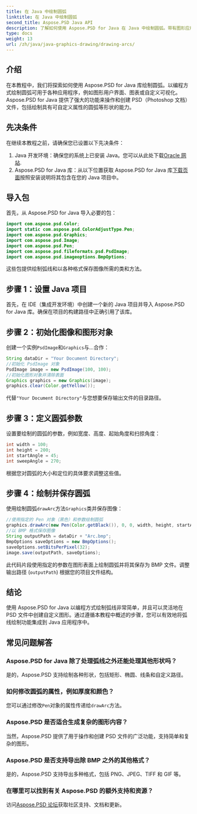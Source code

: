 ```yaml
---
title: 在 Java 中绘制圆弧
linktitle: 在 Java 中绘制圆弧
second_title: Aspose.PSD Java API
description: 了解如何使用 Aspose.PSD for Java 在 Java 中绘制圆弧。带有图形应用程序代码示例的分步教程。
type: docs
weight: 13
url: /zh/java/java-graphics-drawing/drawing-arcs/
---
```

## 介绍
在本教程中，我们将探索如何使用 Aspose.PSD for Java 库绘制圆弧。以编程方式绘制圆弧可用于各种应用程序，例如图形用户界面、图表或自定义可视化。Aspose.PSD for Java 提供了强大的功能来操作和创建 PSD（Photoshop 文档）文件，包括绘制具有可自定义属性的圆弧等形状的能力。
## 先决条件
在继续本教程之前，请确保您已设置以下先决条件：
1.  Java 开发环境：确保您的系统上已安装 Java。您可以从此处下载[Oracle 网站](https://www.oracle.com/java/).
2. Aspose.PSD for Java 库：从以下位置获取 Aspose.PSD for Java 库[下载页面](https://releases.aspose.com/psd/java/)按照安装说明将其包含在您的 Java 项目中。
## 导入包
首先，从 Aspose.PSD for Java 导入必要的包：
```java
import com.aspose.psd.Color;
import static com.aspose.psd.ColorAdjustType.Pen;
import com.aspose.psd.Graphics;
import com.aspose.psd.Image;
import com.aspose.psd.Pen;
import com.aspose.psd.fileformats.psd.PsdImage;
import com.aspose.psd.imageoptions.BmpOptions;
```
这些包提供绘制弧线和以各种格式保存图像所需的类和方法。
## 步骤 1：设置 Java 项目
首先，在 IDE（集成开发环境）中创建一个新的 Java 项目并导入 Aspose.PSD for Java 库。确保在项目的构建路径中正确引用了该库。
## 步骤 2：初始化图像和图形对象
创建一个实例`PsdImage`和`Graphics`与...合作：
```java
String dataDir = "Your Document Directory";
//初始化 PsdImage 对象
PsdImage image = new PsdImage(100, 100);
//初始化图形对象并清除表面
Graphics graphics = new Graphics(image);
graphics.clear(Color.getYellow());
```
代替`"Your Document Directory"`与您想要保存输出文件的目录路径。
## 步骤 3：定义圆弧参数
设置要绘制的圆弧的参数，例如宽度、高度、起始角度和扫掠角度：
```java
int width = 100;
int height = 200;
int startAngle = 45;
int sweepAngle = 270;
```
根据您对圆弧的大小和定位的具体要求调整这些值。
## 步骤 4：绘制并保存圆弧
使用绘制圆弧`drawArc`方法`Graphics`类并保存图像：
```java
//使用指定的 Pen 对象（黑色）和参数绘制圆弧
graphics.drawArc(new Pen(Color.getBlack()), 0, 0, width, height, startAngle, sweepAngle);
//以 BMP 格式保存图像
String outputPath = dataDir + "Arc.bmp";
BmpOptions saveOptions = new BmpOptions();
saveOptions.setBitsPerPixel(32);
image.save(outputPath, saveOptions);
```
此代码片段使用指定的参数在图形表面上绘制圆弧并将其保存为 BMP 文件。调整输出路径 (`outputPath`) 根据您的项目文件结构。

## 结论
使用 Aspose.PSD for Java 以编程方式绘制弧线非常简单，并且可以灵活地在 PSD 文件中创建自定义图形。通过遵循本教程中概述的步骤，您可以有效地将弧线绘制功能集成到 Java 应用程序中。

## 常见问题解答
### Aspose.PSD for Java 除了处理弧线之外还能处理其他形状吗？
是的，Aspose.PSD 支持绘制各种形状，包括矩形、椭圆、线条和自定义路径。
### 如何修改圆弧的属性，例如厚度和颜色？
您可以通过修改`Pen`对象的属性传递给`drawArc`方法。
### Aspose.PSD 是否适合生成复杂的图形内容？
当然，Aspose.PSD 提供了用于操作和创建 PSD 文件的广泛功能，支持简单和复杂的图形。
### Aspose.PSD 是否支持导出除 BMP 之外的其他格式？
是的，Aspose.PSD 支持导出多种格式，包括 PNG、JPEG、TIFF 和 GIF 等。
### 在哪里可以找到有关 Aspose.PSD 的额外支持和资源？
访问[Aspose.PSD 论坛](https://forum.aspose.com/c/psd/34)获取社区支持、文档和更新。